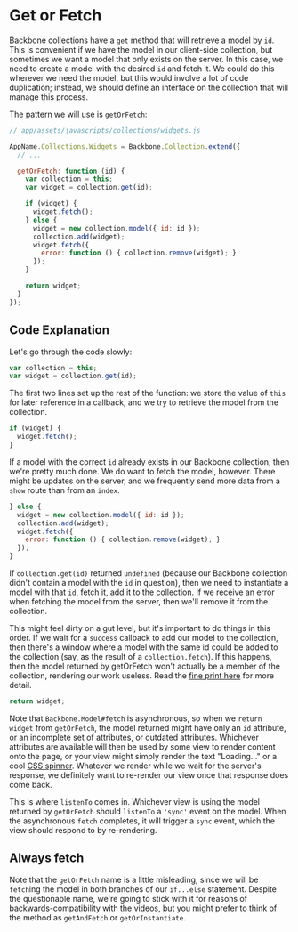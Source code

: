 # Get or Fetch

Backbone collections have a `get` method that will retrieve a model by
`id`. This is convenient if we have the model in our client-side
collection, but sometimes we want a model that only exists on the
server. In this case, we need to create a model with the desired `id`
and fetch it. We could do this wherever we need the model, but this
would involve a lot of code duplication; instead, we should define an
interface on the collection that will manage this process.

The pattern we will use is `getOrFetch`:

```js
// app/assets/javascripts/collections/widgets.js

AppName.Collections.Widgets = Backbone.Collection.extend({
  // ...

  getOrFetch: function (id) {
    var collection = this;
    var widget = collection.get(id);

    if (widget) {
      widget.fetch();
    } else {
      widget = new collection.model({ id: id });
      collection.add(widget);
      widget.fetch({
        error: function () { collection.remove(widget); }
      });
    }

    return widget;
  }
});
```

## Code Explanation

Let's go through the code slowly:

```js
var collection = this;
var widget = collection.get(id);
```

The first two lines set up the rest of the function: we store the value
of `this` for later reference in a callback, and we try to retrieve the
model from the collection.

```js
if (widget) {
  widget.fetch();
}
```

If a model with the correct `id` already exists in our Backbone
collection, then we're pretty much done. We do want to fetch the model,
however. There might be updates on the server, and we frequently send
more data from a `show` route than from an `index`.

```js
} else {
  widget = new collection.model({ id: id });
  collection.add(widget);
  widget.fetch({
    error: function () { collection.remove(widget); }
  });
}
```

If `collection.get(id)` returned `undefined` (because our Backbone
collection didn't contain a model with the `id` in question), then we
need to instantiate a model with that `id`, fetch it, add it to the
collection. If we receive an error when fetching the model from the
server, then we'll remove it from the collection.

This might feel dirty on a gut level, but it's important to do things in
this order. If we wait for a `success` callback to add our model to the collection,
then there's a window where a model with the same id could be added to
the collection (say, as the result of a `collection.fetch`). If this
happens, then the model returned by getOrFetch won't actually be a
member of the collection, rendering our work useless. Read the [fine
print here][backbone-collection-add] for more detail.

[backbone-collection-add]: http://backbonejs.org/#Collection-add

```js
return widget;
```

Note that `Backbone.Model#fetch` is asynchronous, so when we `return
widget` from `getOrFetch`, the model returned might have only an `id`
attribute, or an incomplete set of attributes, or outdated attributes.
Whichever attributes are available will then be used by some view to
render content onto the page, or your view might simply render the text
"Loading..." or a cool [CSS spinner][css-spinner]. Whatever we render
while we wait for the server's response, we definitely want to re-render
our view once that response does come back.

This is where `listenTo` comes in. Whichever view is using the model
returned by `getOrFetch` should `listenTo` a `'sync'` event on the
model. When the asynchronous `fetch` completes, it will trigger a `sync`
event, which the view should respond to by re-rendering.

[css-spinner]: http://google.com/search?q=css+spinner

## Always fetch

Note that the `getOrFetch` name is a little misleading, since we will be
`fetch`ing the model in both branches of our `if...else` statement.
Despite the questionable name, we're going to stick with it for reasons
of backwards-compatibility with the videos, but you might prefer to
think of the method as `getAndFetch` or `getOrInstantiate`.
